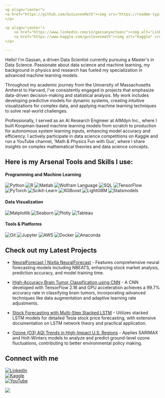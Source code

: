 ```yaml
---
<p align="center">
<a href="https://github.com/GusLovesMath"><img src="https://readme-typing-svg.demolab.com?font=Roboto+Mono+Bold&size=65&pause=10&color=008B8B&center=true&vCenter=false&multiline=true&width=900&height=160&lines=%F0%9F%91%8B+Hi!+I+am+Gus!;Nice+to+meet+you!;Welcome+to+my+profile!" alt="Typing SVG" /></a>
</p>

<p align="center">
    <a href="https://www.linkedin.com/in/gassanyacteen/"><img alt="LinkedIn" src="https://img.shields.io/badge/Gassan_Yacteen-0077B5?style=flat&logo=linkedin&logoColor=white" /></a>
    <a href="https://www.kaggle.com/guslovesmath"><img alt="Kaggle" src="https://img.shields.io/badge/GusLovesMath-20BEFF?style=flat&logo=kaggle&logoColor=white" /></a>
</p>

---
```


<p align="left">
Hello! I'm Gassan, a driven Data Scientist currently pursuing a Master's in Data Science. Passionate about data science and machine learning, my background in physics and research has fueled my specialization in advanced machine learning models.

Throughout my academic journey from the University of Massachusetts Amherst to Harvard, I've consistently engaged in projects that emphasize data-driven decision-making and statistical analysis. My work includes developing predictive models for dynamic systems, creating intuitive visualizations for complex data, and applying machine learning techniques to solve real-world challenges.

Professionally, I served as an AI Research Engineer at AIMdyn Inc., where I built Koopman-based machine learning models from scratch to production for autonomous system learning inputs, enhancing model accuracy and efficiency. I actively participate in data science competitions on Kaggle and run a YouTube channel, 'Math & Physics Fun with Gus', where I share insights on complex mathematical theories and data science concepts.
</p>

<!-- <br>
<p align="center">
  <img width="50%" src="https://github-readme-stats-five-topaz-76.vercel.app/api?username=GusLovesMath&show_icons=true&theme=dark" alt="Gassan's GitHub stats"></img>
</p> -->

## Here is my Arsenal Tools and Skills I use:
<h4 align="left">Programming and Machine Learning</h3>
<p>
    <img alt="Python" src="https://img.shields.io/badge/Python-3776AB.svg?logo=python&logoColor=white"></img>
    <img alt="R" src="https://img.shields.io/badge/R-276DC3.svg?logo=r&logoColor=white"></img>
    <img alt="Matlab" src="https://img.shields.io/badge/Matlab-0076A8.svg?logo=matlab&logoColor=white"></img>
    <img alt="Wolfram Language" src="https://img.shields.io/badge/Wolfram%20Language-DD1100.svg?&logoColor=white"></img>
    <img alt="SQL" src="https://img.shields.io/badge/SQL-4479A1.svg?logo=MySQL&logoColor=white"></img>
    <img alt="TensorFlow" src="https://img.shields.io/badge/TensorFlow-FF6F00.svg?logo=TensorFlow&logoColor=white"></img>
    <img alt="PyTorch" src="https://img.shields.io/badge/PyTorch-EE4C2C.svg?logo=PyTorch&logoColor=white"></img>
    <img alt="Scikit-Learn" src="https://img.shields.io/badge/ScikitLearn-F7931E.svg?logo=scikit-learn&logoColor=white"></img>
    <img alt="XGBoost" src="https://img.shields.io/badge/XGBoost-28A745.svg?logo=xgboost&logoColor=white"></img>
    <img alt="LightGBM" src="https://img.shields.io/badge/LightGBM-F9A03C.svg?logo=lightgbm&logoColor=white"></img>
    <img alt="Statsmodels" src="https://img.shields.io/badge/Statsmodels-DA8B16.svg?logo=statsmodels&logoColor=white"></img>
</p>

<h4 align="left">Data Visualization</h3>
<p>
    <img alt="Matplotlib" src="https://img.shields.io/badge/Matplotlib-11557c.svg?logo=Python&logoColor=white"></img>
    <img alt="Seaborn" src="https://img.shields.io/badge/Seaborn-15D8B0.svg?logo=Seaborn&logoColor=white"></img>
    <img alt="Plotly" src="https://img.shields.io/badge/Plotly-3F4F75.svg?logo=plotly&logoColor=white"></img>
    <img alt="Tableau" src="https://img.shields.io/badge/Tableau-E97627.svg?logo=Tableau&logoColor=white"></img>
</p>

<h4 align="left">Tools & Platforms</h3>
<p>
    <img alt="Git" src="https://img.shields.io/badge/Git-F05033.svg?logo=git&logoColor=white"></img>
    <img alt="Jupyter" src="https://img.shields.io/badge/Jupyter-F37626.svg?logo=Jupyter&logoColor=white"></img>
    <img alt="AWS" src="https://img.shields.io/badge/AWS-232F3E.svg?logo=amazonaws&logoColor=white"></img>
    <img alt="Docker" src="https://img.shields.io/badge/Docker-2496ED.svg?logo=docker&logoColor=white"></img>
    <img alt="Anaconda" src="https://img.shields.io/badge/Anaconda-44A833.svg?logo=Anaconda&logoColor=white"></img>
</p>

## Check out my Latest Projects
- [NeuralForecast | Nixtla NeuralForecast](https://www.kaggle.com/code/guslovesmath/amazing-neuralforecast-nvda-forecasting) - Features comprehensive neural forecasting models including NBEATS, enhancing stock market analysis, prediction accuracy, and model training time.

- [High-Accuracy Brain Tumor Classification using CNN](https://github.com/GusLovesMath/BrainTumorClassifier-CNN-TF2.16) - A CNN developed with TensorFlow 2.16 and GPU acceleration achieves a 99.7% accuracy rate in classifying brain tumors, incorporating advanced techniques like data augmentation and adaptive learning rate adjustments.

- [Stock Forecasting with Multi-Step Stacked LSTM](https://github.com/GusLovesMath/Stacked_Multi_Step_LSTM) - Utilizes stacked LSTM models for detailed Tesla stock price forecasting, with extensive documentation on LSTM network theory and practical application.

- [Ozone (O3) AQI Trends in High-Impact U.S. Regions](https://github.com/GusLovesMath/O3_AQI_Emission_ML) - Applies SARIMAX and Holt-Winters models to analyze and predict ground-level ozone fluctuations, contributing to better environmental policy making.

## Connect with me

<p align="left">
  <a href="https://www.linkedin.com/in/gassanyacteen/"><img alt="LinkedIn" src="https://img.shields.io/badge/Gassan_Yacteen-0077B5?style=flat&logo=linkedin&logoColor=white" /></a> <br>
  <a href="https://www.kaggle.com/guslovesmath"><img alt="Kaggle" src="https://img.shields.io/badge/GusLovesMath-20BEFF?style=flat&logo=kaggle&logoColor=white" /></a> <br>
  <a href="https://www.youtube.com/MathPhysicsFunWithGus"><img alt="YouTube" src="https://img.shields.io/badge/Math%20&%20Physics%20Fun%20with%20Gus-FF0000?style=flat&logo=youtube&logoColor=white" /></a>
</p>

![](./profile-3d-contrib/profile-night-rainbow.svg)
